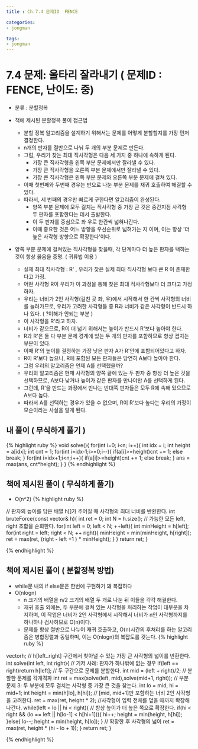 ```yaml
---
title : Ch.7.4 문제ID  FENCE

categories:
- jongman

tags:
- jongman
---
```


# 7.4 문제: 울타리 잘라내기 ( 문제ID : FENCE, 난이도: 중)
[algo]: <https://algospot.com/judge/problem/read/FENCE>

- 분류 : 분할정복
- 책에 제시된 분할정복 풀이 접근법
    - 분할 정복 알고리즘을 설계하기 위해서는 문제를 어떻게 분할할지를 가장 먼저 결정한다.
    - n개의 판자를 절반으로 나눠 두 개의 부분 문제로 만든다.
    - 그럼, 우리가 찾는 최대 직사각형은 다음 세 가지 중 하나에 속하게 된다.
        - 가장 큰 직사각형을 왼쪽 부분 문제에서만 잘라낼 수 있다.
        - 가장 큰 직사각형을 오른쪽 부분 문제에서만 잘라낼 수 있다.
        - 가장 큰 직사각형은 왼쪽 부분 문제와 오른쪽 부분 문제에 걸쳐 있다.
    - 이때 첫번째와 두번째 경우는 반으로 나눈 부분 문제를 재귀 호출하여 해결할 수 있다.
    - 따라서, 세 번째의 경우만 빠르게 구한다면 알고리즘이 완성된다.
        - 양쪽 부분 문제에 모두 걸치는 직사각형 중 가장 큰 것은 중간지점 사각형 두 판자를 포함한다는
          데서 출발한다.
        - 이 두 판자를 중심으로 좌 우로 한칸씩 넓혀나간다.
        - 이때 중요한 것은 어느 방향을 우선순위로 넓혀가는 지 이며, 이는 항상 
        '더 높은 사각형 방향으로 확장한다'이다.

- 양쪽 부분 문제에 걸쳐있는 직사각형을 찾을때, 각 단계마다 더 높은 판자를 택하는 것이 항상 옳음을
  증명. ( 귀류법 이용 )
  - 실제 최대 직사각형 : R' , 우리가 찾은 실제 최대 직사각형 보다 큰 R 이 존재한다고 가정.
  - 어떤 사각형 R이 우리가 이 과정을 통해 찾은 최대 직사각형보다 더 크다고 가정하자.
  - 우리는 너비가 2인 사각형(걸친 곳 좌, 우)에서 시작해서 한 칸씩 사각형의 너비를 늘려가므로, 
  우리가 고려한 사각형들 중 R과 너비가 같은 사각형이 반드시 하나 있다. ( ?이해가 안되는 부분 )
  - 이 사각형을 R'라고 하자.
  - 너비가 같으므로, R이 더 넓기 위해서는 높이가 반드시 R'보다 높아야 한다.
  - R과 R'은 둘 다 부분 문제 경계에 있는 두 개의 판자를 포함하므로 항상 겹치는 부분이 있다.
  - 이때 R'의 높이를 결정하는 가장 낮은 판자 A가 R'안에 포함되어있다고 하자.
  - R이 R'보다 높으니, R에 포함된 모든 판자들은 당연히 A보다 높아야 한다.
  - 그럼 우리의 알고리즘은 언제  A를 선택했을까?
  - 우리의 알고리즘은 현재 사각형의 양쪽 끝에 있는 두 판자 중 항상 더 높은 것을 선택하므로, A보다
    낮거나 높이가 같은 판자를 만나야만 A를 선택하게 된다.
  - 그런데, R'을 만드는 과정에서 만나는 반대쪽 판자들은 모두 R에 속해 있으므로 A보다 높다.
  - 따라서 A를 선택하는 경우가 있을 수 없으며, R이 R'보다 높다는 우리의 가정이 모순이라는 사실을
    알게 된다. 

## 내 풀이 ( 무식하게 풀기 )

{% highlight ruby %}
void solve(){
    for(int i=0; i<n; i++){
        int idx = i;
        int height = a[idx];
        int cnt = 1;
        for(int i=idx-1;i>=0;i--){
            if(a[i]>=height)cnt += 1;
            else break;
        }
        for(int i=idx+1;i<n;i++){
            if(a[i]>=height)cnt += 1;
            else break;
        }
        ans = max(ans, cnt*height);
    }
}
{% endhighlight %}

## 책에 제시된 풀이 ( 무식하게 풀기)
- O(n^2)
{% highlight ruby %}

// 판자의 높이를 담은 배열 h[]가 주어질 때 사각형의 최대 너비를 반환한다.
int bruteForce(const vector<int>& h){
    int ret = 0;
    int N = h.size();
    // 가능한 모든 left, right 조합을 순회한다.
    for(int left = 0; left < N; ++left){
        int minHeight = h[left];
        for(int right = left; right < N; ++ right){
            minHeight = min(minHeight, h[right]);
            ret = max(ret, (right - left +1 ) * minHeight);
        }
    }
    return ret;
}

{% endhighlight %}

## 책에 제시된 풀이 ( 분할정복 방법)
- while문 내의 if else문은 한번에 구현하기 꽤 복잡하다
- O(nlogn)
    - n 크기의 배열을 n/2 크기의 배열 두 개로 나눈 뒤 이들을 각각 해결한다.
    - 재귀 호출 외에는, 두 부분에 걸쳐 있는 사각형을 처리하는 작업이 대부분을 차지하며,
    이 작업은 너비가 2인 사각형에서 시작해서 너비가 n인 사각형까지를 하나하나 검사하므로 O(n)이다.
    - 문제를 항상 절반으로 나누어 재귀 호출하고, O(n)시간의 후처리를 하는 알고리즘은 병합정렬과
      동일하며,
      이는 O(nlogn)의 복잡도를 갖는다.
{% highlight ruby %}

vector<int>h;
// h[left..right] 구간에서 찾아낼 수 있는 가장 큰 사각형의 넓이를 반환한다.
int solve(int left, int right){
    // 기저 사례: 판자가 하나밖에 없는 경우
    if(left == right)return h[left];
    // 두 구간으로 문제를 분할한다.
    int mid = (left + right)/2;
    // 분할한 문제를 각개격파
    int ret = max(solve(left, mid),solve(mid+1, right));
    // 부분 문제 3: 두 부분에 모두 걸치는 사각형 중 가장 큰 것을 찾는다.
    int lo = mid, hi = mid+1;
    int height = min(h[lo], h[hi]);
    // [mid, mid+1]만 포함하는 너비 2인 사각형을 고려한다.
    ret = max(ret, height * 2);
    //사각형이 입력 전체를 덮을 때까지 확장해 나간다.
    while(left < lo || hi < right){
        // 항상 높이가 더 높은 쪽으로 확장한다.
        if(hi < right && (lo == left || h[lo-1] < h[hi+1])){
            hi++;
            height = min(height, h[hi]);
        }else{
            lo--;
            height = min(height, h[lo]);
        }
        // 확장한 후 사각형의 넓이
        ret = max(ret, height * (hi - lo + 1));
    }
    return ret;
}

{% endhighlight %}
